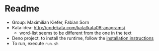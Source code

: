 # Readme

- Group: Maximilian Kiefer, Fabian Sorn
- Kata idea: http://codekata.com/kata/kata06-anagrams/
    - word-list seems to be different from the one in the text
- Deno project, to install the runtime, follow the [installation instructions]( https://docs.deno.com/runtime/manual#install-deno )
- To run, execute `run.sh`